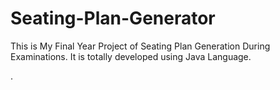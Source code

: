 # Seating-Plan-Generator

This is My Final Year Project of Seating Plan Generation During Examinations. It is totally developed using Java Language.



































































.






































